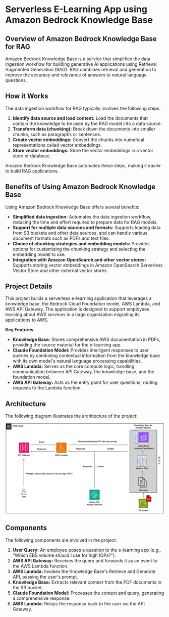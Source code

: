# Serverless E-Learning App using Amazon Bedrock Knowledge Base

## Overview of Amazon Bedrock Knowledge Base for RAG

Amazon Bedrock Knowledge Base is a service that simplifies the data ingestion workflow for building generative AI applications using Retrieval Augmented Generation (RAG). RAG combines retrieval and generation to improve the accuracy and relevance of answers to natural language questions.

## How it Works

The data ingestion workflow for RAG typically involves the following steps:

1. **Identify data source and load content:** Load the documents that contain the knowledge to be used by the RAG model into a data source.
2. **Transform data (chunking):** Break down the documents into smaller chunks, such as paragraphs or sentences.
3. **Create vector embeddings:** Convert the chunks into numerical representations called vector embeddings.
4. **Store vector embeddings:** Store the vector embeddings in a vector store or database.

Amazon Bedrock Knowledge Base automates these steps, making it easier to build RAG applications.

## Benefits of Using Amazon Bedrock Knowledge Base

Using Amazon Bedrock Knowledge Base offers several benefits:

- **Simplified data ingestion:** Automates the data ingestion workflow, reducing the time and effort required to prepare data for RAG models.
- **Support for multiple data sources and formats:** Supports loading data from S3 buckets and other data sources, and can handle various document formats such as PDFs and text files.
- **Choice of chunking strategies and embedding models:** Provides options for customizing the chunking strategy and selecting the embedding model to use.
- **Integration with Amazon OpenSearch and other vector stores:** Supports storing vector embeddings in Amazon OpenSearch Serverless Vector Store and other external vector stores.

## Project Details  

This project builds a serverless e-learning application that leverages a knowledge base, the Bedrock Cloud Foundation model, AWS Lambda, and AWS API Gateway. The application is designed to support employees learning about AWS services in a large organization migrating its applications to AWS.

**Key Features**

* **Knowledge Base:**  Stores comprehensive AWS documentation in PDFs, providing the source material for the e-learning app.  
* **Claude Foundation Model:**  Provides intelligent responses to user queries by combining contextual information from the knowledge base with its own model's natural language processing capabilities.
* **AWS Lambda:**  Serves as the core compute logic, handling communication between API Gateway, the knowledge base, and the foundation model.
* **AWS API Gateway:**  Acts as the entry point for user questions, routing requests to the Lambda function. 

## Architecture

The following diagram illustrates the architecture of the project:

<img src="docs/aws-gai-kb-rag-elearning-arch.jpg" alt="Architecture Diagram" width="600">

## Components

The following components are involved in the project:

1. **User Query:** An employee poses a question to the e-learning app (e.g., "Which EBS volume should I use for high IOPs?").
2. **AWS API Gateway:**  Receives the query and forwards it as an event to the AWS Lambda function.
3. **AWS Lambda:**  Invokes the Knowledge Base's Retrieve and Generate API, passing the user's prompt.
4. **Knowledge Base:** Extracts relevant context from the PDF documents in the S3 bucket.
5. **Claude Foundation Model:**  Processes the context and query, generating a comprehensive response. 
6. **AWS Lambda:** Relays the response back to the user via the API Gateway.

